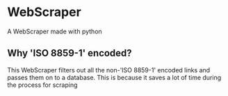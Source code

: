 # WebScraper
A WebScraper made with python

## Why 'ISO 8859-1' encoded?
This WebScraper filters out all the non-'ISO 8859-1' encoded links and passes them on to a database.
This is because it saves a lot of time during the process for scraping
